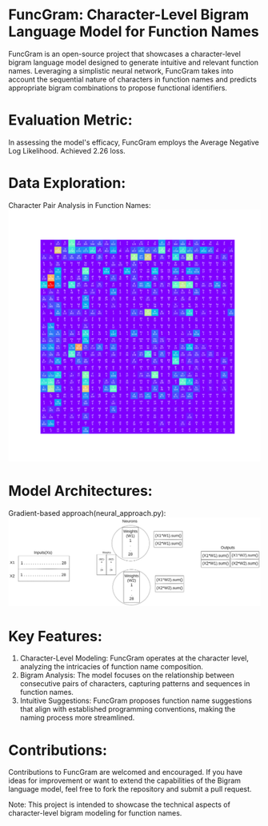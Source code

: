 # FuncGram: Character-Level Bigram Language Model for Function Names

FuncGram is an open-source project that showcases a character-level bigram language model designed to generate intuitive and relevant function names. Leveraging a simplistic neural network, FuncGram takes into account the sequential nature of characters in function names and predicts appropriate bigram combinations to propose functional identifiers.

# Evaluation Metric:

In assessing the model's efficacy, FuncGram employs the Average Negative Log Likelihood.
Achieved 2.26 loss.

# Data Exploration:
Character Pair Analysis in Function Names:
![Pair Matrix](data/pair_matrix.png)

# Model Architectures:
Gradient-based approach(neural_approach.py):
![Model Architecture](data/NN.png)

# Key Features:

1. Character-Level Modeling: FuncGram operates at the character level, analyzing the intricacies of function name composition.
2. Bigram Analysis: The model focuses on the relationship between consecutive pairs of characters, capturing patterns and sequences in function names.
3. Intuitive Suggestions: FuncGram proposes function name suggestions that align with established programming conventions, making the naming process more streamlined.

# Contributions:

Contributions to FuncGram are welcomed and encouraged. If you have ideas for improvement or want to extend the capabilities of the Bigram language model, feel free to fork the repository and submit a pull request.

Note: This project is intended to showcase the technical aspects of character-level bigram modeling for function names.
